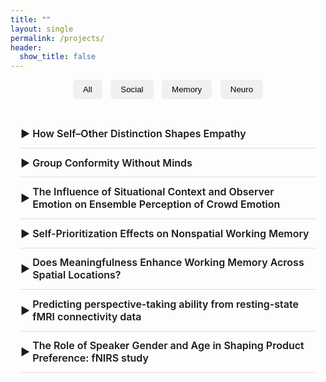 ```yaml
---
title: ""
layout: single
permalink: /projects/
header:
  show_title: false
---
```


<div style="text-align:center; margin-bottom: 2rem;">
  <button class="filter-button" onclick="filterSelection('all')">All</button>
  <button class="filter-button" onclick="filterSelection('social')">Social</button>
  <button class="filter-button" onclick="filterSelection('memory')">Memory</button>
  <button class="filter-button" onclick="filterSelection('neuro')">Neuro</button>
</div>

<div class="project-list">
  <details class="project-item social">
    <summary>How Self–Other Distinction Shapes Empathy</summary>
    <p>Empathy, the ability to understand and share others’ emotions, is essential for social interaction. While often associated with emotional resonance, effective empathy also requires a clear distinction between self and other. The right temporoparietal junction (rTPJ), a region implicated in this distinction, has been shown to modulate empathic responses. However, prior work tends to treat empathy as a unitary process, overlooking its complex structure. Contemporary theories of pain empathy differentiate between automatic, bottom-up simulation and controlled, top-down regulation depending on context. These distinct components may rely on separable neural mechanisms. To address this, we apply multinomial processing tree (MPT) modeling to dissociate intentional empathy, unintentional empathy, and response bias. We then examine how rTPJ stimulation modulates each component, providing a more nuanced understanding of how self–other distinction contributes to empathic accuracy.</p>
  </details>

  <details class="project-item social">
    <summary>Group Conformity Without Minds</summary>
    <p>Sun, Wang, and Geng (2024) reported a group conformity effect in visual perspective taking, observing that participants' judgments of a target avatar’s viewpoint were biased toward the average viewpoint of surrounding avatars. This interpretation relies on the assumption that participants adopt the avatar’s perspective. However, such bias may alternatively arise from domain-general mechanisms, such as ensemble coding of directional information, without necessarily invoking social reasoning. To test this possibility, the present study replicates the original paradigm using non-social stimuli—specifically, replacing avatars with isosceles triangles. This manipulation is intended to eliminate any motivation for participants to attribute mental states to the stimuli, while preserving the directional cues present in the original task. If the effect is replicated under these non-social conditions, it would suggest that the observed bias reflects ensemble-based spatial coding, rather than social-cognitive processes.</p>
  </details>

  <details class="project-item social">
    <summary>The Influence of Situational Context and Observer Emotion on Ensemble Perception of Crowd Emotion</summary>
    <p>Using naturalistic stimuli, we investigate how situational context and observer emotion shape the perception of a crowd’s ensemble emotion.</p>
  </details>

  <details class="project-item memory">
    <summary>Self-Prioritization Effects on Nonspatial Working Memory</summary>
    <p>Self-prioritization effect (SPE) refers to the tendency to process self-associated items more quickly and accurately. Although extensive studies have demonstrated the SPE on perception, findings regarding its effects on working memory (WM) remain inconsistent. Some studies reported improved WM speed and accuracy for self-associated items (Yin et al., 2019; Yin et al., 2019: Yin & Chen, 2024), while others failed to find such an effect (Constable et al., 2019). Investigating the SPE on WM is important for understanding egocentric biases in cognition, since maintaining and evaluating information in WM is fundamental to decision-making and cognitive control (Baddeley, 2003; D’Esposito & Postle, 2015). The current study examined the SPE on shape-based WM across two experiments. Participants associated themselves and others with specific colors and completed a delayed matched-to-sample task (Experiment 1) or a reproduction task (Experiment 2) for the shapes of objects presented in each color. Results revealed no difference in WM responses for shapes between the self and other conditions, but WM responses for colors were faster in the self condition than in the other. Therefore, the current study limits the scope of self-prioritization to self-associated features, rather than to entire objects that contain those features.</p>
  </details>

  <details class="project-item memory">
    <summary>Does Meaningfulness Enhance Working Memory Across Spatial Locations?</summary>
    <p>We examined whether meaningful objects facilitate the encoding of spatially distal features in visual working memory.</p>
  </details>

  <details class="project-item neuro">
    <summary>Predicting perspective-taking ability from resting-state fMRI connectivity data </summary>
    <p>I examined whether individual differences in perspective-taking ability can be predicted from whole-brain resting-state connectivity using HCP data and SVM modeling.</p>
  </details>

  <details class="project-item neuro">
    <summary>The Role of Speaker Gender and Age in Shaping Product Preference: fNIRS study
</summary>
    <p>We investigated how the gender and age of voices influence product evaluations and purchase decisions, using naturalistic stimuli, online behavioral tasks, and fNIRS neuroimaging.</p>
  </details>
</div>

<script>
function filterSelection(category) {
  const items = document.querySelectorAll('.project-item');
  items.forEach(item => {
    item.style.display = (category === 'all' || item.classList.contains(category)) ? 'block' : 'none';
  });
}
filterSelection('all');
</script>

<style>
/* Filter buttons */
.filter-button {
  padding: 0.5rem 1rem;
  margin: 0 0.3rem;
  background: #f0f0f0;
  border: none;
  border-radius: 6px;
  cursor: pointer;
  font-weight: 500;
}
.filter-button:hover {
  background: #e0e0e0;
}

/* Project list */
.project-list {
  max-width: 860px;
  margin: 0 auto;
  padding: 0 1rem;
}

.project-item {
  border-bottom: 1px solid #ddd;
  padding: 0.8rem 0;
}

/* Title row with triangle icon */
.project-item summary {
  font-size: 1rem;
  font-weight: 600;
  cursor: pointer;
  outline: none;
  list-style: none;
  display: flex;
  align-items: center;
  position: relative;
  padding-left: 1.2rem;
}
.project-item summary::before {
  content: '▶';
  position: absolute;
  left: 0;
  transition: transform 0.2s ease;
}

/* Change icon when open */
.project-item[open] summary::before {
  content: '▼';
  transform: rotate(0deg);
}

.project-item p {
  margin-top: 0.6rem;
  margin-left: 1.2rem;
  font-size: 0.95rem;
  color: #444;
  line-height: 1.5;
}

/* Mobile */
@media screen and (max-width: 768px) {
  .project-item summary {
    font-size: 0.95rem;
  }
  .project-item p {
    font-size: 0.9rem;
  }
}
</style>
